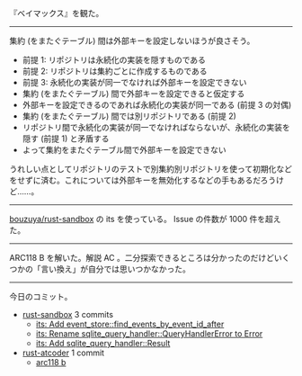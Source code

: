 『ベイマックス』を観た。

---

集約 (をまたぐテーブル) 間は外部キーを設定しないほうが良さそう。

- 前提 1: リポジトリは永続化の実装を隠すものである
- 前提 2: リポジトリは集約ごとに作成するものである
- 前提 3: 永続化の実装が同一でなければ外部キーを設定できない
- 集約 (をまたぐテーブル) 間で外部キーを設定できると仮定する
- 外部キーを設定できるのであれば永続化の実装が同一である (前提 3 の対偶)
- 集約 (をまたぐテーブル) 間では別リポジトリである (前提 2)
- リポジトリ間で永続化の実装が同一でなければならないが、永続化の実装を隠す (前提 1) と矛盾する
- よって集約をまたぐテーブル間で外部キーを設定できない

うれしい点としてリポジトリのテストで別集約別リポジトリを使って初期化などをせずに済む。これについては外部キーを無効化するなどの手もあるだろうけど……。

---

[bouzuya/rust-sandbox] の its を使っている。 Issue の件数が 1000 件を超えた。

---

ARC118 B を解いた。解説 AC 。二分探索できるところは分かったのだけどいくつかの「言い換え」が自分では思いつかなかった。

---

今日のコミット。

- [rust-sandbox](https://github.com/bouzuya/rust-sandbox) 3 commits
  - [its: Add event_store::find_events_by_event_id_after](https://github.com/bouzuya/rust-sandbox/commit/45a13d0ba0bbf9053261cf46bcc1aaa5f24233cc)
  - [its: Rename sqlite_query_handler::QueryHandlerError to Error](https://github.com/bouzuya/rust-sandbox/commit/1a154d35067b9f9ff7bafc0ef33438f213aee785)
  - [its: Add sqlite_query_handler::Result](https://github.com/bouzuya/rust-sandbox/commit/c74f03c72b2966646d1d8629094d5c5fa288adcb)
- [rust-atcoder](https://github.com/bouzuya/rust-atcoder) 1 commit
  - [arc118 b](https://github.com/bouzuya/rust-atcoder/commit/a54cdde5eb5308c316a673d42c6ab41fc545bdb5)

[bouzuya/rust-sandbox]: https://github.com/bouzuya/rust-sandbox
